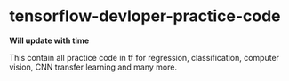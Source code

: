 # tensorflow-devloper-practice-code
**Will update with time**

This contain all practice code in tf for regression, classification, computer vision, CNN transfer learning and many more.
